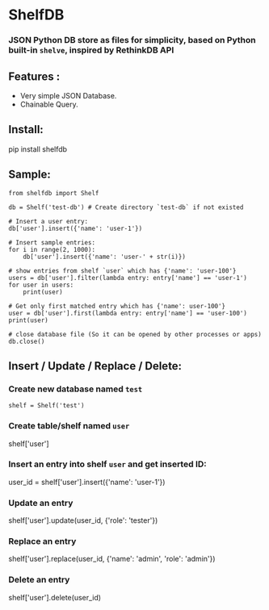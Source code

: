 # ShelfDB
### JSON Python DB store as files for simplicity, based on Python built-in `shelve`, inspired by RethinkDB API

## Features :
- Very simple JSON Database.
- Chainable Query.

## Install:
pip install shelfdb

## Sample:
```
from shelfdb import Shelf

db = Shelf('test-db') # Create directory `test-db` if not existed

# Insert a user entry:
db['user'].insert({'name': 'user-1'})

# Insert sample entries:
for i in range(2, 1000):
    db['user'].insert({'name': 'user-' + str(i)})

# show entries from shelf `user` which has {'name': 'user-100'}
users = db['user'].filter(lambda entry: entry['name'] == 'user-1')
for user in users:
    print(user)

# Get only first matched entry which has {'name': user-100'}
user = db['user'].first(lambda entry: entry['name'] == 'user-100')
print(user)

# close database file (So it can be opened by other processes or apps)
db.close()
```
## Insert / Update / Replace / Delete:
### Create new database named `test`
`shelf = Shelf('test')`

### Create table/shelf named `user`
shelf['user']

### Insert an entry into shelf `user` and get inserted ID:
user_id = shelf['user'].insert({'name': 'user-1'})

### Update an entry
shelf['user'].update(user_id, {'role': 'tester'})

### Replace an entry
shelf['user'].replace(user_id, {'name': 'admin', 'role': 'admin'})

### Delete an entry
shelf['user'].delete(user_id)
